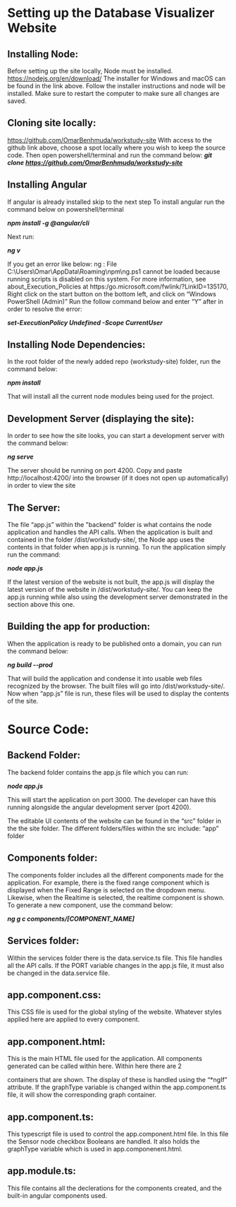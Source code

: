 # Setting up the Database Visualizer Website


## Installing Node:
Before setting up the site locally, Node must be installed. 
https://nodejs.org/en/download/
The installer for Windows and macOS can be found in the link above.
Follow the installer instructions and node will be installed. Make sure to restart the computer to make sure all changes are saved.



## Cloning site locally:
https://github.com/OmarBenhmuda/workstudy-site
With access to the github link above, choose a spot locally where you wish to keep the source code. Then open powershell/terminal and run the command below:
***git clone https://github.com/OmarBenhmuda/workstudy-site***



## Installing Angular
If angular is already installed skip to the next step
To install angular run the command below on powershell/terminal

***npm install -g @angular/cli***

Next run:

***ng v***

If you get an error like below:
ng : File C:\Users\Omar\AppData\Roaming\npm\ng.ps1 cannot be loaded because running scripts is disabled on this system.  For more information, see about_Execution_Policies at https:/go.microsoft.com/fwlink/?LinkID=135170,
Right click on the start button on the bottom left, and click on “Windows PowerShell (Admin)”
Run the follow command below and enter “Y” after in order to resolve the error:

***set-ExecutionPolicy Undefined -Scope CurrentUser***



## Installing Node Dependencies:
In the root folder of the newly added repo (workstudy-site) folder, run the command below:

***npm install***

That will install all the current node modules being used for the project. 



## Development Server (displaying the site):
In order to see how the site looks, you can start a development server with the command below:

***ng serve***

The server should be running on port 4200. Copy and paste http://localhost:4200/ into the browser (if it does not open up automatically) in order to view the site



## The Server:
The file “app.js” within the "backend" folder is what contains the node application and handles the API calls. When the application is built and contained in the folder /dist/workstudy-site/, the Node app uses the contents in that folder when app.js is running.
To run the application simply run the command:

***node app.js***

If the latest version of the website is not built, the app.js will display the latest version of the website in /dist/workstudy-site/. 
You can keep the app.js running while also using the development server demonstrated in the section above this one. 



## Building the app for production:
When the application is ready to be published onto a domain, you can run the command below:

***ng build --prod***

That will build the application and condense it into usable web files recognized by the browser. The built files will go into /dist/workstudy-site/.  Now when “app.js” file is run, these files will be used to display the contents of the site.





# Source Code:

## Backend Folder:
The backend folder contains the app.js file which you can run:

***node app.js***

This will start the application on port 3000. The developer can have this running alongside the angular development server (port 4200).

The editable UI contents of the website can be found in the “src” folder in the the site folder. 
The different folders/files within the src include:
“app” folder

## Components folder:
The components folder includes all the different components made for the application. For example, there is the fixed range component which is displayed when the Fixed Range is selected on the dropdown menu. Likewise, when the Realtime is selected, the realtime component is shown. 
To generate a new component, use the command below:

***ng g c components/[COMPONENT_NAME]***
  
## Services folder:
Within the services folder there is the data.service.ts file. This file handles all the API calls. If the PORT variable changes in the app.js file, it must also be changed in the data.service file. 
  
## app.component.css:
This CSS file is used for the global styling of the website. Whatever styles applied here are applied to every component.

## app.component.html:
This is the main HTML file used for the application. All components generated can be called within here. Within here there are 2 <div> containers that are shown. The display of these is handled using the “*ngIf” attribute. If the graphType variable is changed within the app.component.ts file, it will show the corresponding graph container. 
  
## app.component.ts:
This typescript file is used to control the app.component.html file. In this file the Sensor node checkbox Booleans are handled. It also holds the graphType variable which is used in app.componenent.html.
  
## app.module.ts:
This file contains all the declerations for the components created, and the built-in angular components used. 




